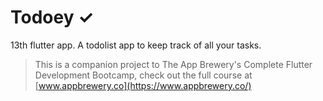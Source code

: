 # Todoey ✓

13th flutter app. A todolist app to keep track of all your tasks.

>This is a companion project to The App Brewery's Complete Flutter Development Bootcamp, check out the full course at [www.appbrewery.co](https://www.appbrewery.co/)
